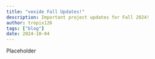 ```yaml
---
title: "vexide Fall Updates!"
description: Important project updates for Fall 2024!
author: tropix126
tags: ["blog"]
date: 2024-10-04
---
```


Placeholder